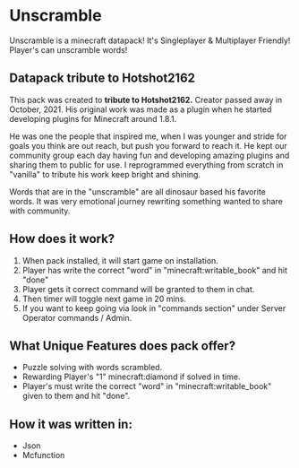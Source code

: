 <h1>Unscramble</h1>
<p>Unscramble is a minecraft datapack! It's Singleplayer & Multiplayer Friendly! Player's can unscramble words!</p>

## Datapack tribute to Hotshot2162
This pack was created to **tribute to Hotshot2162.** 
Creator passed away in October, 2021. His original work was made as a plugin when he started developing plugins for Minecraft around 1.8.1.

He was one the people that inspired me, when I was younger and stride for goals you think are out reach, but push you forward to reach it. He kept our community group each day having fun and developing amazing plugins and sharing them to public for use.
I reprogrammed everything from scratch in "vanilla" to tribute his work keep bright and shining.

Words that are in the "unscramble" are all dinosaur based his favorite words. It was very emotional journey rewriting something wanted to share with community.

## How does it work?
1. When pack installed, it will start game on installation.﻿
2. Player has write the correct "word" in "minecraft:writable_book" and hit "done"
3. Player gets it correct command will be granted to them in chat.
4. Then timer will toggle next game in 20 mins.
5. If you want to keep going via look in "commands section" under Server Operator commands / Admin.

<h2>What Unique Features does pack offer?</h2>
<ul>
  <li>Puzzle solving with words scrambled.</li>
  <li>Rewarding Player's "1" minecraft:diamond if solved in time.</li>
  <li>Player's must write the correct "word" in "minecraft:writable_book" given to them and hit "done".</li>
</ul>

<h2>How it was written in:</h2>
<ul>
  <li>Json</li>
  <li>Mcfunction</li>
</ul>
